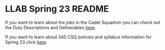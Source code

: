 # LLAB Spring 23 README

If you want to learn about the jobs in the Cadet Squadron you can check out the Duty Descriptions and Deliverables [here](https://github.com/danielmmckeown/llab-spring-23/blob/269ba4c10dd6f7e0852129af70006a22b09544d6/Duty%20Descriptions%20and%20Deliverables%20-%20Spring%2023.md).

If you want to learn about 345 CSQ policies and syllabus information for Spring 23 click [here](https://github.com/danielmmckeown/llab-spring-23/blob/402a0eb92f13ccc1ed60326d9e99f4cc5a045547/345%20CSQ%20OI%20-%20Spring%2023.md).
